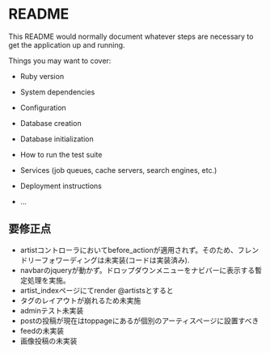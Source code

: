 # README

This README would normally document whatever steps are necessary to get the
application up and running.

Things you may want to cover:

* Ruby version

* System dependencies

* Configuration

* Database creation

* Database initialization

* How to run the test suite

* Services (job queues, cache servers, search engines, etc.)

* Deployment instructions

* ...

## 要修正点
- artistコントローラにおいてbefore_actionが適用されず。そのため、フレンドリーフォワーディングは未実装(コードは実装済み).
- navbarのjqueryが動かず。ドロップダウンメニューをナビバーに表示する暫定処理を実施。
- artist_indexページにてrender @artistsとすると<li>タグのレイアウトが崩れるため未実施
- adminテスト未実装
- postの投稿が現在はtoppageにあるが個別のアーティスページに設置すべき
- feedの未実装
- 画像投稿の未実装  